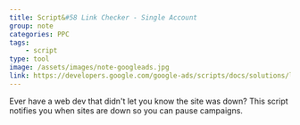 ```yaml
---
title: Script&#58 Link Checker - Single Account
group: note
categories: PPC
tags:
    - script
type: tool
image: /assets/images/note-googleads.jpg
link: https://developers.google.com/google-ads/scripts/docs/solutions/link-checker
---
```

Ever have a web dev that didn't let you know the site was down?  This script notifies you when sites are down so you can pause campaigns.
